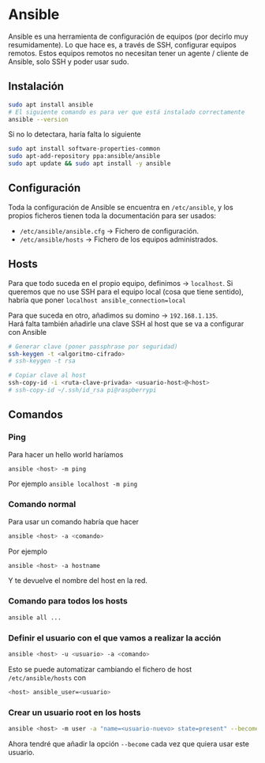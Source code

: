 # Ansible

Ansible es una herramienta de configuración de equipos (por decirlo muy resumidamente). Lo que hace es, a través de SSH, configurar equipos remotos. Estos equipos remotos no necesitan tener un agente / cliente de Ansible, solo SSH y poder usar sudo.

## Instalación

```bash
sudo apt install ansible
# El siguiente comando es para ver que está instalado correctamente
ansible --version
```

Si no lo detectara, haría falta lo siguiente

```bash
sudo apt install software-properties-common
sudo apt-add-repository ppa:ansible/ansible
sudo apt update && sudo apt install -y ansible
```

## Configuración

Toda la configuración de Ansible se encuentra en `/etc/ansible`, y los propios ficheros tienen toda la documentación para ser usados:

* `/etc/ansible/ansible.cfg` -> Fichero de configuración.  
* `/etc/ansible/hosts` -> Fichero de los equipos administrados.  

## Hosts

Para que todo suceda en el propio equipo, definimos -> `localhost`.
Si queremos que no use SSH para el equipo local (cosa que tiene sentido), habría que poner `localhost ansible_connection=local`

Para que suceda en otro, añadimos su domino -> `192.168.1.135`.  
Hará falta también añadirle una clave SSH al host que se va a configurar con Ansible

```bash
# Generar clave (poner passphrase por seguridad)
ssh-keygen -t <algoritmo-cifrado>
# ssh-keygen -t rsa

# Copiar clave al host
ssh-copy-id -i <ruta-clave-privada> <usuario-host>@<host>
# ssh-copy-id ~/.ssh/id_rsa pi@raspberrypi
```

## Comandos

### Ping

Para hacer un hello world haríamos

```bash
ansible <host> -m ping
```

Por ejemplo `ansible localhost -m ping`

### Comando normal

Para usar un comando habría que hacer

```bash
ansible <host> -a <comando>
```

Por ejemplo

```bash
ansible <host> -a hostname
```

Y te devuelve el nombre del host en la red.

### Comando para todos los hosts

```bash
ansible all ...
```

### Definir el usuario con el que vamos a realizar la acción

```bash
ansible <host> -u <usuario> -a <comando>
```

Esto se puede automatizar cambiando el fichero de host `/etc/ansible/hosts` con

```bash
<host> ansible_user=<usuario>
```

### Crear un usuario root en los hosts

```bash
ansible <host> -m user -a "name=<usuario-nuevo> state=present" --become
```

Ahora tendré que añadir la opción `--become` cada vez que quiera usar este usuario.
